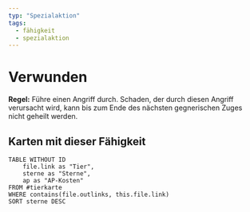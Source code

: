 ```yaml
---
typ: "Spezialaktion"
tags:   
  - fähigkeit
  - spezialaktion
---  
```


# Verwunden
**Regel:** Führe einen Angriff durch. Schaden, der durch diesen Angriff verursacht wird, kann bis zum Ende des nächsten gegnerischen Zuges nicht geheilt werden.

## Karten mit dieser Fähigkeit  
```dataview 
TABLE WITHOUT ID   
	file.link as "Tier",   
	sterne as "Sterne",   
	ap as "AP-Kosten" 
FROM #tierkarte 
WHERE contains(file.outlinks, this.file.link) 
SORT sterne DESC

